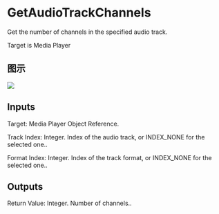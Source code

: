 # GetAudioTrackChannels

Get the number of channels in the specified audio track.

Target is Media Player

## 图示

![]($-20221218-20003145.png)

## Inputs

Target: Media Player Object Reference.

Track Index: Integer. Index of the audio track, or INDEX_NONE for the selected one..

Format Index: Integer. Index of the track format, or INDEX_NONE for the selected one..  

## Outputs

Return Value: Integer. Number of channels..

